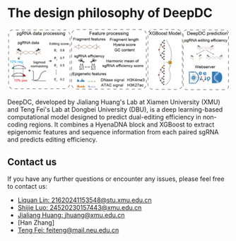 # The design philosophy of DeepDC
![workflow](imag/workflow.png)

DeepDC, developed by Jialiang Huang's Lab at Xiamen University (XMU) and Teng Fei's Lab at Dongbei University (DBU), is a deep learning-based computational model designed to predict dual-editing efficiency in non-coding regions. It combines a HyenaDNA block and XGBoost to extract epigenomic features and sequence information from each paired sgRNA and predicts editing efficiency.

## Contact us
If you have any further questions or encounter any issues, please feel free to contact us:
- [Liquan Lin: 21620241153548@stu.xmu.edu.cn](mailto:21620241153548@stu.xmu.edu.cn)
- [Shijie Luo: 24520230157443@xmu.edu.cn](mailto:24520230157443@xmu.edu.cn)
- [Jialiang Huang: jhuang@xmu.edu.cn](mailto:jhuang@xmu.edu.cn)
- [Han Zhang]
- [Teng Fei: feiteng@mail.neu.edu.cn](mailto:feiteng@mail.neu.edu.cn)

